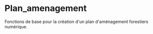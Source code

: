 # Plan_amenagement
Fonctions de base pour la création d'un plan d'aménagement forestiers numérique.
